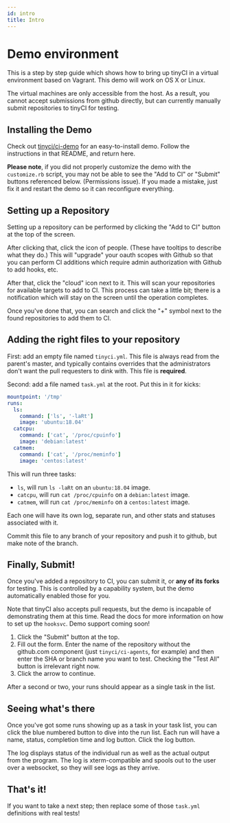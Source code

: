 ```yaml
---
id: intro
title: Intro
---
```


# Demo environment

This is a step by step guide which shows how to bring up tinyCI in a virtual
environment based on Vagrant. This demo will work on OS X or Linux.

The virtual machines are only accessible from the host. As a result, you cannot
accept submissions from github directly, but can currently manually submit repositories to tinyCI for testing.

## Installing the Demo

Check out
[tinyci/ci-demo](https://github.com/tinyci/ci-demo/blob/master/README.md) for
an easy-to-install demo. Follow the instructions in that README, and return
here.

**Please note**, if you did not properly customize the demo with the `customize.rb`
script, you may not be able to see the "Add to CI" or "Submit" buttons
referenced below. (Permissions issue). If you made a mistake, just fix it and
restart the demo so it can reconfigure everything.

## Setting up a Repository

Setting up a repository can be performed by clicking the "Add to CI" button at
the top of the screen.

After clicking that, click the icon of people. (These have tooltips to describe
what they do.) This will "upgrade" your oauth scopes with Github so that you
can perform CI additions which require admin authorization with Github to add
hooks, etc.

After that, click the "cloud" icon next to it. This will scan your repositories
for available targets to add to CI. This process can take a little bit; there
is a notification which will stay on the screen until the operation
completes.

Once you've done that, you can search and click the "+" symbol next to the
found repositories to add them to CI.

## Adding the right files to your repository

First: add an empty file named `tinyci.yml`. This file is always read from the
parent's master, and typically contains overrides that the administrators don't
want the pull requesters to dink with. This file is **required**.

Second: add a file named `task.yml` at the root. Put this in it for kicks:

```yaml
mountpoint: '/tmp'
runs:
  ls:
    command: ['ls', '-laRt']
    image: 'ubuntu:18.04'
  catcpu:
    command: ['cat', '/proc/cpuinfo']
    image: 'debian:latest'
  catmem:
    command: ['cat', '/proc/meminfo']
    image: 'centos:latest'
```

This will run three tasks:

- `ls`, will run `ls -laRt` on an `ubuntu:18.04` image.
- `catcpu`, will run `cat /proc/cpuinfo` on a `debian:latest` image.
- `catmem`, will run `cat /proc/meminfo` on a `centos:latest` image.

Each one will have its own log, separate run, and other stats and statuses
associated with it.

Commit this file to any branch of your repository and push it to github, but
make note of the branch.

## Finally, Submit!

Once you've added a repository to CI, you can submit it, or **any of its
forks** for testing. This is controlled by a capability system, but the demo
automatically enabled those for you.

Note that tinyCI also accepts pull requests, but the demo is incapable of
demonstrating them at this time. Read the docs for more information on how to
set up the `hooksvc`. Demo support coming soon!

1. Click the "Submit" button at the top.
1. Fill out the form. Enter the name of the repository without the github.com
   component (just `tinyci/ci-agents`, for example) and then enter the SHA or
   branch name you want to test. Checking the "Test All" button is irrelevant
   right now.
1. Click the arrow to continue.

After a second or two, your runs should appear as a single task in the list.

## Seeing what's there

Once you've got some runs showing up as a task in your task list, you can click
the blue numbered button to dive into the run list. Each run will have a name,
status, completion time and log button. Click the log button.

The log displays status of the individual run as well as the actual output from
the program. The log is xterm-compatible and spools out to the user over a
websocket, so they will see logs as they arrive.

## That's it!

If you want to take a next step; then replace some of those `task.yml`
definitions with real tests!
